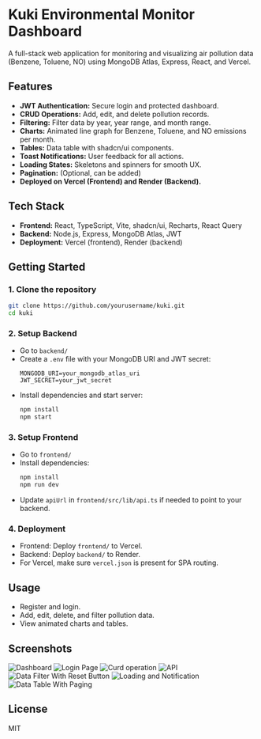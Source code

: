 # Kuki Environmental Monitor Dashboard

A full-stack web application for monitoring and visualizing air pollution data (Benzene, Toluene, NO) using MongoDB Atlas, Express, React, and Vercel.

## Features

- **JWT Authentication:** Secure login and protected dashboard.
- **CRUD Operations:** Add, edit, and delete pollution records.
- **Filtering:** Filter data by year, year range, and month range.
- **Charts:** Animated line graph for Benzene, Toluene, and NO emissions per month.
- **Tables:** Data table with shadcn/ui components.
- **Toast Notifications:** User feedback for all actions.
- **Loading States:** Skeletons and spinners for smooth UX.
- **Pagination:** (Optional, can be added)
- **Deployed on Vercel (Frontend) and Render (Backend).**

## Tech Stack

- **Frontend:** React, TypeScript, Vite, shadcn/ui, Recharts, React Query
- **Backend:** Node.js, Express, MongoDB Atlas, JWT
- **Deployment:** Vercel (frontend), Render (backend)

## Getting Started

### 1. Clone the repository
```bash
git clone https://github.com/yourusername/kuki.git
cd kuki
```

### 2. Setup Backend
- Go to `backend/`
- Create a `.env` file with your MongoDB URI and JWT secret:
  ```env
  MONGODB_URI=your_mongodb_atlas_uri
  JWT_SECRET=your_jwt_secret
  ```
- Install dependencies and start server:
  ```bash
  npm install
  npm start
  ```

### 3. Setup Frontend
- Go to `frontend/`
- Install dependencies:
  ```bash
  npm install
  npm run dev
  ```
- Update `apiUrl` in `frontend/src/lib/api.ts` if needed to point to your backend.

### 4. Deployment
- Frontend: Deploy `frontend/` to Vercel.
- Backend: Deploy `backend/` to Render.
- For Vercel, make sure `vercel.json` is present for SPA routing.

## Usage
- Register and login.
- Add, edit, delete, and filter pollution data.
- View animated charts and tables.

## Screenshots

![Dashboard](./screenshots/dashboard.png)
![Login Page](./screenshots/signin,signup.png)
![Curd operation](./screenshots/add,editrecord.png)
![API](./screenshots/api.png)
![Data Filter With Reset Button](./screenshots/datafilterwithresetbutton.png)
![Loading and Notification](./screenshots/loadingandnotification.png)
![Data Table With Paging](./screenshots/datatablewithpaging.png)



## License
MIT

